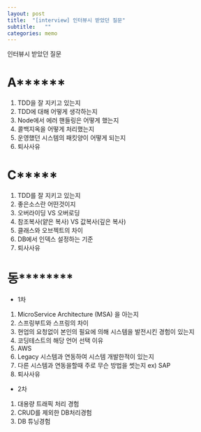 ```yaml
---
layout: post
title:  "[interview] 인터뷰시 받았던 질문"
subtitle:   ""
categories: memo
--- 
```

 

인터뷰시 받았던 질문 
 





# A****** 
1. TDD을 잘 지키고 있는지
2. TDD에 대해 어떻게 생각하는지
3. Node에서 에러 핸들링은 어떻게 했는지
4. 콜백지옥을 어떻게 처리했는지
5. 운영했던 시스템의 패킷양이 어떻게 되는지
6. 퇴사사유

# C*****

1. TDD를 잘 지키고 있는지
2. 좋은소스란 어떤것이지
3. 오버라이딩 VS 오버로딩
4. 참조복사(얕은 복사) VS 값복사(깊은 복사) 
5. 클래스와 오브젝트의 차이
6. DB에서 인덱스 설정하는 기준
7. 퇴사사유

# 동********
- 1차
1. MicroService Architecture (MSA) 을 아는지
2. 스프링부트와 스프링의 차이
3. 현업의 요청없이 본인의 필요에 의해 시스템을 발전시킨 경험이 있는지
4. 코딩테스트의 해당 언어 선택 이유
5. AWS
6. Legacy 시스템과 연동하여 시스템 개발한적이 있는지
7. 다른 시스템과 연동을할때 주로 무슨 방법을 썻는지 ex) SAP
8. 퇴사사유

- 2차
1. 대용량 트래픽 처리 경험
2. CRUD를 제외한 DB처리경험
3. DB 튜닝경험
